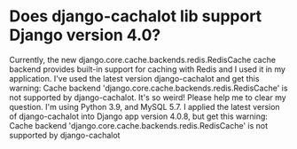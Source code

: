 
# Does django-cachalot lib support Django version 4.0?

Currently, the new django.core.cache.backends.redis.RedisCache cache backend provides built-in support for caching with Redis and I used it in my application.
I've used the latest version django-cachalot and get this warning: Cache backend 'django.core.cache.backends.redis.RedisCache' is not supported by django-cachalot. It's so weird!
Please help me to clear my question.
I'm using Python 3.9, and MySQL 5.7.
I applied the latest version of django-cachalot into Django app version 4.0.8, but get this warning: Cache backend 'django.core.cache.backends.redis.RedisCache' is not supported by django-cachalot

        